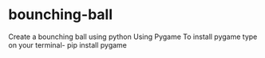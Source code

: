 # bounching-ball
Create a bounching ball using python
Using Pygame
To install pygame type on your terminal- pip install pygame
